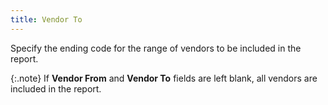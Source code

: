 ```yaml
---
title: Vendor To
---
```



Specify the ending code for the range of vendors to be included in the  report.


{:.note}
If **Vendor 
 From** and **Vendor To** fields  are left blank, all vendors are included in the report.
